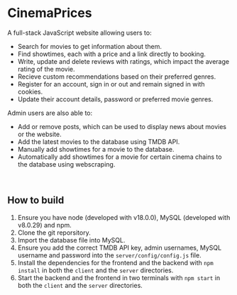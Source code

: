 # CinemaPrices

A full-stack JavaScript website allowing users to:

- Search for movies to get information about them.
- Find showtimes, each with a price and a link directly to booking.
- Write, update and delete reviews with ratings, which impact the average rating of the movie.
- Recieve custom recommendations based on their preferred genres.
- Register for an account, sign in or out and remain signed in with cookies.
- Update their account details, password or preferred movie genres.

Admin users are also able to:

- Add or remove posts, which can be used to display news about movies or the website.
- Add the latest movies to the database using TMDB API.
- Manually add showtimes for a movie to the database.
- Automatically add showtimes for a movie for certain cinema chains to the database using webscraping.

<br/>

## How to build

1. Ensure you have node (developed with v18.0.0), MySQL (developed with v8.0.29) and npm.
2. Clone the git reporsitory.
3. Import the database file into MySQL.
4. Ensure you add the correct TMDB API key, admin usernames, MySQL username and password into the `server/config/config.js` file.
5. Install the dependencies for the frontend and the backend with `npm install` in both the `client` and the `server` directories.
6. Start the backend and the frontend in two terminals with `npm start` in both the `client` and the `server` directories.

